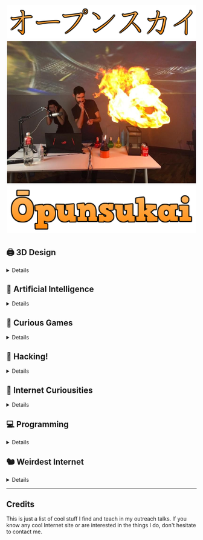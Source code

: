 <h1 align="center">
    <img src=".github/readme/logot.png" width="500">
    <br>
    <img src=".github/readme/header.jpg" width="500">
    <br>
    <img src=".github/readme/logob.png" width="500">
</h1>

## 🖨️ 3D Design

<details>

| Tags | Site | Explanation |
| --- | --- | --- |
| 🆒 | [Tinkercad](https://www.tinkercad.com) | 3D Design made easy |

</details>

## 🧠 Artificial Intelligence

<details>

| Tags | Site | Explanation |
| --- | --- | --- |
| 🆒 | [Dialogflow](https://dialogflow.cloud.google.com/) | Voice Assistant made easy |
| 🆒🆕 | [Quick Draw](https://quickdraw.withgoogle.com) | Play Pictionary against Google |
| 🆒 | [TeachableMachine](https://teachablemachine.withgoogle.com/) | Fast and friendly IA (Image, Sound, Pose Recon)

</details>

## 👾 Curious Games

<details>

| Tags | Site | Explanation |
| --- | --- | --- |
| 🆒🆕 | [Mario Bros. as a Goomba](http://www.byronknoll.com/goomba.html) | Play Super Mario Bros. from the perspective of a Goomba |
| 🆒🆕 | [CandyBox 2](https://candybox2.github.io/) | ASCII awesome game (also "How to modify game saved data) |
| 🆒 | [Code](https://code.org/) | Coding games to learn programming |
| 🆒 | [CodeCombat](https://codecombat.com/) | Coding games to learn programming |

</details>

## 👤 Hacking!

<details>

| Tags | Site | Explanation |
| --- | --- | --- |
| 🆒 | [DeHashed](https://www.dehashed.com/) | Check if your accounts have been pwned (See the password leak with Premium account) |
| 🆒 | [HaveIBeenPwned](https://haveibeenpwned.com/) | Check if your accounts have been pwned |
| 🆒 | [Shodan](https://www.shodan.io/) | Search engine for Internet-connected devices |
| 🆒 | [Shodan 2000](https://2000.shodan.io/) | Aesthetic Shodan |
| 🆒 | [The Wayback Machine](https://archive.org/web/) | Explore what the pages looked like in the past |

</details>

## 👀 Internet Curiousities

<details>

| Tags | Site | Explanation |
| --- | --- | --- |
| 🆒🆕 | [Every Second](https://everysecond.io/) | Check what's happening every second |
| 🆒🆕 | [lmgtfy](https://es.lmgtfy.com/) | Explains with an animation how to search the Internet |
| 🆒 | [Spurius Correlations](https://www.tylervigen.com/spurious-correlations) | Curious, strange and meaningless correlations |
| 🆒 | [The Wayback Machine](https://archive.org/web/) | Explore what the pages looked like in the past |
| 🆒🆕 | [World's Highest Website](https://worlds-highest-website.com/) | The World’s Highest Website! It’s 18.94 kilometers high |

</details>

## 💻 Programming

<details>

| Tags | Site | Explanation |
| --- | --- | --- |
| 🆒 | [AppInventor2](https://appinventor.mit.edu/) | Android Apps made easy |
| 🆒 | [Bitsbox](https://bitsbox.com/hoc2016.html) | Simulate how to create apps with code |
| 🆒 | [Calliope](https://makecode.calliope.cc/) | Just Micro:bit improved |
| 🆒🆕 | [CelloCAD](http://cellocad.org/) | Program real bacterias as an electrical circuit! |
| 🆒 | [Code](https://code.org/) | Coding games to learn programming |
| 🆒 | [CodeCombat](https://codecombat.com/) | Coding games to learn programming |
| 🆒 | [Dialogflow](https://dialogflow.cloud.google.com/) | Voice Assistant made easy |
| 🆒 | [Micro:bit](https://makecode.microbit.org/) | Arduino for kids |
| 🆒 | [Playground](https://makecode.adafruit.com/) | Just Callipe improved |
| 🐱 | [Scratch](https://scratch.mit.edu/) | Argh. Just... Scratch. |

</details>

## 🐿️ Weirdest Internet

<details>

| Tags | Site | Explanation |
| --- | --- | --- |
| 🆒🆕 | [11111111111111111...](http://111111111111111111111111111111111111111111111111111111111111.com) | Arnold Sailormoonegger |
| 🆒🆕 | [Cyclical Website](https://orteil.dashnet.org/nested) | An infinite web page |
| 🐎 | [Endless Horse](http://endless.horse/) | Just and endless horse |
| 🆒🆕 | [Infinite Zoom](https://infinitezoom.net/) | Infinite zoom using geometric and fractal patterns | 

</details>

---

## Credits

This is just a list of cool stuff I find and teach in my outreach talks. If you know any cool Internet site or are interested in the things I do, don't hesitate to contact me.

